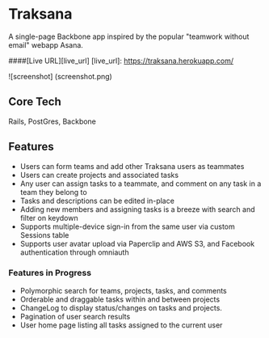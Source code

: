 # Traksana
A single-page Backbone app inspired by the popular "teamwork without email" webapp Asana.

####[Live URL][live_url]
[live_url]: https://traksana.herokuapp.com/

![screenshot] (screenshot.png)

## Core Tech
Rails, PostGres, Backbone

## Features
* Users can form teams and add other Traksana users as teammates
* Users can create projects and associated tasks
* Any user can assign tasks to a teammate, and comment on any task in a team they belong to
* Tasks and descriptions can be edited in-place
* Adding new members and assigning tasks is a breeze with search and filter on keydown
* Supports multiple-device sign-in from the same user via custom Sessions table
* Supports user avatar upload via Paperclip and AWS S3, and Facebook authentication through omniauth


### Features in Progress
* Polymorphic search for teams, projects, tasks, and comments
* Orderable and draggable tasks within and between projects
* ChangeLog to display status/changes on tasks and projects.
* Pagination of user search results
* User home page listing all tasks assigned to the current user
